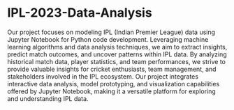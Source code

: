 # IPL-2023-Data-Analysis
Our project focuses on modeling IPL (Indian Premier League) data 
using Jupyter Notebook for Python code development. 
Leveraging machine learning algorithms and data analysis techniques, 
we aim to extract insights, predict match outcomes, 
and uncover patterns within IPL data. By analyzing historical
match data, player statistics, and team performances, we strive
to provide valuable insights for cricket enthusiasts, team management, and stakeholders 
involved in the IPL ecosystem. Our project integrates interactive data analysis, model prototyping, 
and visualization capabilities offered by Jupyter Notebook, making it a versatile platform for exploring and understanding IPL data.

